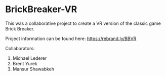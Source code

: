 # BrickBreaker-VR

This was a collaborative project to create a VR version of the classic game Brick Breaker. 

Project information can be found here: https://rebrand.ly/BBVR

Collaborators:
1. Michael Lederer
2. Brent Yurek
3. Mansur Shawabkeh
